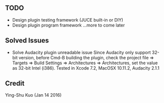 ## TODO

* Design plugin testing framework (JUCE built-in or DIY)
* Design plugin program framework
...more to come later

## Solved Issues

* Solve Audacity plugin unreadable issue
  Since Audacity only support 32-bit version, before Cmd-B building the plugin, check the project file => Targets => Build Settings => Architectures => Architectures, set the value as 32-bit Intel (i386).
  Tested in Xcode 7.2, MacOSX 10.11.2, Audacity 2.1.1

## Credit
Ying-Shu Kuo (Jan 14 2016)